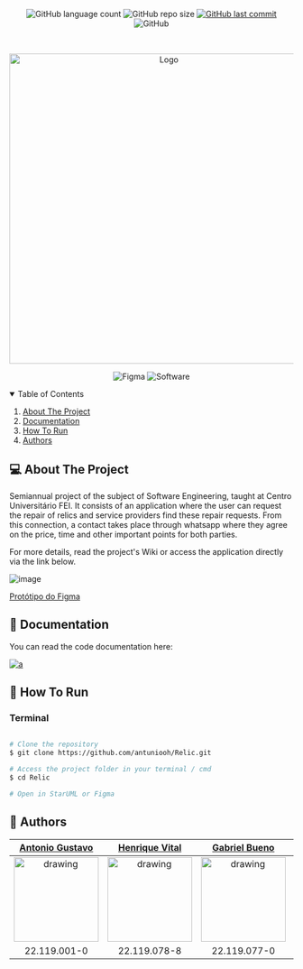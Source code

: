 <p align="center">
  <img alt="GitHub language count" src="https://img.shields.io/github/languages/count/antuniooh/Relic">

  <img alt="GitHub repo size" src="https://img.shields.io/github/repo-size/antuniooh/Relic">
  
  <a href="https://github.com/antuniooh/Relic/commits/master">
    <img alt="GitHub last commit" src="https://img.shields.io/github/last-commit/antuniooh/Relic">
  </a>
  
   <img alt="GitHub" src="https://img.shields.io/github/license/antuniooh/Relic">
</p>

<!-- PROJECT LOGO -->
<br />
<p align="center">
  <a href="https://github.com/antuniooh/Relic">
    <img src="https://github.com/henriquevital00/Relic/blob/main/Images/Logo.png" alt="Logo" width="550">
  </a>
</p>

<p align="center">
  <img alt="Figma" src="https://img.shields.io/badge/Figma-yellow?style=for-the-badge&logo=figma#&logoColor=white"/>
  <img alt="Software" src="https://img.shields.io/badge/Software-orange?style=for-the-badge&logo=software&logoColor=white"/>
</p>


<!-- TABLE OF CONTENTS -->
<details open="open">
  <summary>Table of Contents</summary>
  <ol>
    <li>
      <a href="#-about-the-project">About The Project</a>
    </li>
        <li>
      <a href="#-documentation">Documentation</a>
    </li>
    <li>
      <a href="#-how-to-run">How To Run</a>
    </li>
    <li>
      <a href="#-authors">Authors</a>
    </li>
  </ol>
</details>


<!-- ABOUT THE PROJECT -->
## 💻 About The Project
Semiannual project of the subject of Software Engineering, taught at Centro Universitário FEI. It consists of an application where the user can request the repair of relics and service providers find these repair requests. From this connection, a contact takes place through whatsapp where they agree on the price, time and other important points for both parties.

For more details, read the project's Wiki or access the application directly via the link below.

![image](https://github.com/antuniooh/Relic/blob/main/Gifs/gifsPrestador/marketplace.gif)

<a href="https://www.figma.com/proto/b9z7I1oRjL27k6tBqsvQ6h/Projeto-de-Eng-de-Soft?node-id=180%3A38&scaling=scale-down&page-id=25%3A2349" target="_blank">Protótipo do Figma</a>

<!-- DOCUMENTATION -->
## 📖 Documentation
You can read the code documentation here:   

<a href="https://github.com/henriquevital00/Relic/wiki" target="_blank">
  <img alt="a" src="https://img.shields.io/badge/read-documentation-blue?style=for-the-badge">
</a>

<!-- HOW TO RUN -->
## 🚀 How To Run

### Terminal
```bash

# Clone the repository
$ git clone https://github.com/antuniooh/Relic.git

# Access the project folder in your terminal / cmd
$ cd Relic

# Open in StarUML or Figma

```

## 🤖 Authors

[Antonio Gustavo](https://github.com/antuniooh)           |  [Henrique Vital](https://github.com/henriquevital00)           |  [Gabriel Bueno](https://github.com/GabrielBueno200)           |  [João Vitor Dias](https://github.com/JoaoDias-223)           |  [Weverson da Silva](https://github.com/WebisD)
:-------------------------:|:-------------------------:|:-------------------------:|:-------------------------:|:-------------------------:
<img src="https://avatars.githubusercontent.com/u/51217271?v=4" alt="drawing" width="150"/>  |  <img src="https://avatars.githubusercontent.com/u/48650626?v=4" alt="drawing" width="150"/>| <img src="https://avatars.githubusercontent.com/u/56837996?v=4" alt="drawing" width="150"/>  |  <img src="https://avatars.githubusercontent.com/u/63318342?v=4" alt="drawing" width="150"/>| <img src="https://avatars.githubusercontent.com/u/49571908?v=4" alt="drawing" width="150"/>
22.119.001-0 | 22.119.078-8 | 22.119.077-0 | 22.119.006-9 | 22.119.004-4



